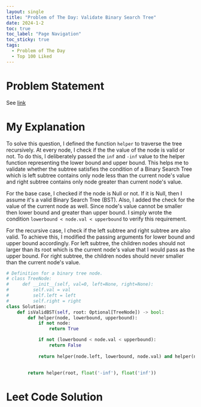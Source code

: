 ```yaml
---
layout: single
title: "Problem of The Day: Validate Binary Search Tree"
date: 2024-1-2
toc: true
toc_label: "Page Navigation"
toc_sticky: true
tags:
  - Problem of The Day
  - Top 100 Liked
---
```

# Problem Statement
See [link](https://leetcode.com/problems/validate-binary-search-tree/description/?envType=study-plan-v2&envId=top-100-liked)

# My Explanation
To solve this question, I defined the function `helper` to traverse the tree recursively. At every node, I check if the the value of the node is valid or not. To do this, I deliberately passed the `inf` and `-inf` value to the helper function representing the lower bound and upper bound. This helps me to validate whether the subtree satisfies the condition of a Binary Search Tree which is left subtree contains only node less than the current node's value and right subtree contains only node greater than current node's value. 

For the base case, I checked if the node is Null or not. If it is Null, then I assume it's a valid Binary Search Tree (BST). Also, I added the check for the value of the current node as well. Since node's value cannot be smaller then lower bound and greater than upper bound. I simply wrote the condition `lowerbound < node.val < upperbound` to verify this requirement.

For the recursive case, I check if the left subtree and right subtree are also valid. To achieve this, I modified the passing arguments for lower bound and upper bound accordingly. For left subtree, the children nodes should not larger than its root which is the current node's value that I would pass as the upper bound. For right subtree, the children nodes should never smaller than the current node's value.

```python
# Definition for a binary tree node.
# class TreeNode:
#     def __init__(self, val=0, left=None, right=None):
#         self.val = val
#         self.left = left
#         self.right = right
class Solution:
    def isValidBST(self, root: Optional[TreeNode]) -> bool:
        def helper(node, lowerbound, upperbound):
            if not node:
                return True

            if not (lowerbound < node.val < upperbound):
                return False
            
            return helper(node.left, lowerbound, node.val) and helper(node.right, node.val, upperbound)
            

        return helper(root, float('-inf'), float('inf'))
```


# Leet Code Solution